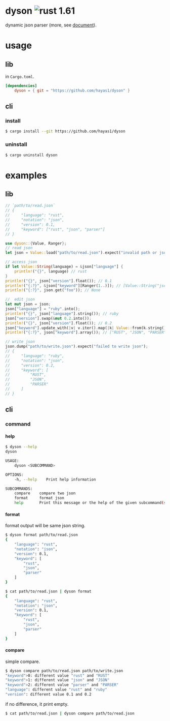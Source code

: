 # dyson ![rust 1.61](https://github.com/hayas1/dyson/actions/workflows/rust.yml/badge.svg)
dynamic json parser (more, see [document](https://hayas1.github.io/dyson/dyson/)).

# usage
## lib
in `Cargo.toml`.
```toml
[dependencies]
    dyson = { git = "https://github.com/hayas1/dyson" }
```

## cli
### install
```sh
$ cargo install --git https://github.com/hayas1/dyson
```
### uninstall
```sh
$ cargo uninstall dyson
```
# examples
## lib
```rust
// `path/to/read.json`
// {
//     "language": "rust",
//     "notation": "json",
//     "version": 0.1,
//     "keyword": ["rust", "json", "parser"]
// }

use dyson::{Value, Ranger};
// read json
let json = Value::load("path/to/read.json").expect("invalid path or json structure");

// access json
if let Value::String(language) = &json["language"] {
    println!("{}", language) // rust
}
println!("{}", json["version"].float()); // 0.1
println!("{:?}", &json["keyword"][Ranger(1..)]); // [Value::String("json"), Value::String("parser")]
println!("{:?}", json.get("foo")); // None

//  edit json
let mut json = json;
json["language"] = "ruby".into();
println!("{}", json["language"].string()); // ruby
json["version"].swap(&mut 0.2.into());
println!("{}", json["version"].float()); // 0.2
json["keyword"].update_with(|v| v.iter().map(|k| Value::from(k.string().to_uppercase())).collect());
println!("{:?}", json["keyword"].array()); // ["RUST", "JSON", "PARSER"]

// write json
json.dump("path/to/write.json").expect("failed to write json");
// {
//     "language": "ruby",
//     "notation": "json",
//     "version": 0.2,
//     "keyword": [
//         "RUST",
//         "JSON",
//         "PARSER"
//     ]
// }
```

## cli
### command
#### help
```sh
$ dyson --help
dyson

USAGE:
    dyson <SUBCOMMAND>

OPTIONS:
    -h, --help    Print help information

SUBCOMMANDS:
    compare    compare two json
    format     format json
    help       Print this message or the help of the given subcommand(s)
```
#### format
format output will be same json string.
```sh
$ dyson format path/to/read.json
{
    "language": "rust",
    "notation": "json",
    "version": 0.1,
    "keyword": [
        "rust",
        "json",
        "parser"
    ]
}
```

```sh
$ cat path/to/read.json | dyson format
{
    "language": "rust",
    "notation": "json",
    "version": 0.1,
    "keyword": [
        "rust",
        "json",
        "parser"
    ]
}
```

#### compare
simple compare.
```sh
$ dyson compare path/to/read.json path/to/write.json
"keyword">0: different value "rust" and "RUST"
"keyword">1: different value "json" and "JSON"
"keyword">2: different value "parser" and "PARSER"
"language": different value "rust" and "ruby"
"version": different value 0.1 and 0.2
```

if no difference, it print empty.
```sh
$ cat path/to/read.json | dyson compare path/to/read.json
```
